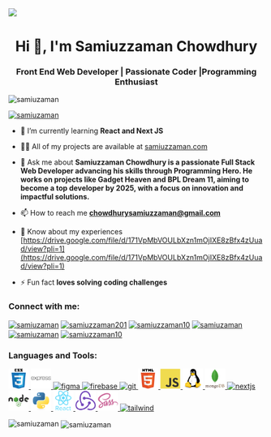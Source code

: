 <img src="https://i.ibb.co.com/Yt8R2JQ/social-media-banner.png">
<h1 align="center">Hi 👋, I'm Samiuzzaman Chowdhury</h1>
<h3 align="center">Front End Web Developer | Passionate Coder |Programming Enthusiast</h3>

<p align="left"> <img src="https://komarev.com/ghpvc/?username=samiuzaman&label=Profile%20views&color=0e75b6&style=flat" alt="samiuzaman" /> </p>

<p align="left"> <a href="https://github.com/ryo-ma/github-profile-trophy"><img src="https://github-profile-trophy.vercel.app/?username=samiuzaman" alt="samiuzaman" /></a> </p>

- 🌱 I’m currently learning **React and Next JS**

- 👨‍💻 All of my projects are available at [samiuzzaman.com](samiuzzaman.com)

- 💬 Ask me about **Samiuzzaman Chowdhury is a passionate Full Stack Web Developer advancing his skills through Programming Hero. He works on projects like Gadget Heaven and BPL Dream 11, aiming to become a top developer by 2025, with a focus on innovation and impactful solutions.**

- 📫 How to reach me **chowdhurysamiuzzaman@gmail.com**

- 📄 Know about my experiences [https://drive.google.com/file/d/171VpMbVOULbXzn1mOjIXE8zBfx4zUuad/view?pli=1](https://drive.google.com/file/d/171VpMbVOULbXzn1mOjIXE8zBfx4zUuad/view?pli=1)

- ⚡ Fun fact **loves solving coding challenges**

<h3 align="left">Connect with me:</h3>
<p align="left">
<a href="https://linkedin.com/in/samiuzaman" target="blank"><img align="center" src="https://raw.githubusercontent.com/rahuldkjain/github-profile-readme-generator/master/src/images/icons/Social/linked-in-alt.svg" alt="samiuzaman" height="30" width="40" /></a>
<a href="https://fb.com/samiuzzaman201" target="blank"><img align="center" src="https://raw.githubusercontent.com/rahuldkjain/github-profile-readme-generator/master/src/images/icons/Social/facebook.svg" alt="samiuzzaman201" height="30" width="40" /></a>
<a href="https://www.youtube.com/c/samiuzzaman10" target="blank"><img align="center" src="https://raw.githubusercontent.com/rahuldkjain/github-profile-readme-generator/master/src/images/icons/Social/youtube.svg" alt="samiuzzaman10" height="30" width="40" /></a>
<a href="https://www.codechef.com/users/samiuzaman" target="blank"><img align="center" src="https://cdn.jsdelivr.net/npm/simple-icons@3.1.0/icons/codechef.svg" alt="samiuzaman" height="30" width="40" /></a>
<a href="https://www.leetcode.com/samiuzaman" target="blank"><img align="center" src="https://raw.githubusercontent.com/rahuldkjain/github-profile-readme-generator/master/src/images/icons/Social/leet-code.svg" alt="samiuzaman" height="30" width="40" /></a>
<a href="https://discord.gg/samiuzzaman10" target="blank"><img align="center" src="https://raw.githubusercontent.com/rahuldkjain/github-profile-readme-generator/master/src/images/icons/Social/discord.svg" alt="samiuzzaman10" height="30" width="40" /></a>
</p>

<h3 align="left">Languages and Tools:</h3>
<p align="left"> <a href="https://www.w3schools.com/css/" target="_blank" rel="noreferrer"> <img src="https://raw.githubusercontent.com/devicons/devicon/master/icons/css3/css3-original-wordmark.svg" alt="css3" width="40" height="40"/> </a> <a href="https://expressjs.com" target="_blank" rel="noreferrer"> <img src="https://raw.githubusercontent.com/devicons/devicon/master/icons/express/express-original-wordmark.svg" alt="express" width="40" height="40"/> </a> <a href="https://www.figma.com/" target="_blank" rel="noreferrer"> <img src="https://www.vectorlogo.zone/logos/figma/figma-icon.svg" alt="figma" width="40" height="40"/> </a> <a href="https://firebase.google.com/" target="_blank" rel="noreferrer"> <img src="https://www.vectorlogo.zone/logos/firebase/firebase-icon.svg" alt="firebase" width="40" height="40"/> </a> <a href="https://git-scm.com/" target="_blank" rel="noreferrer"> <img src="https://www.vectorlogo.zone/logos/git-scm/git-scm-icon.svg" alt="git" width="40" height="40"/> </a> <a href="https://www.w3.org/html/" target="_blank" rel="noreferrer"> <img src="https://raw.githubusercontent.com/devicons/devicon/master/icons/html5/html5-original-wordmark.svg" alt="html5" width="40" height="40"/> </a> <a href="https://developer.mozilla.org/en-US/docs/Web/JavaScript" target="_blank" rel="noreferrer"> <img src="https://raw.githubusercontent.com/devicons/devicon/master/icons/javascript/javascript-original.svg" alt="javascript" width="40" height="40"/> </a> <a href="https://www.linux.org/" target="_blank" rel="noreferrer"> <img src="https://raw.githubusercontent.com/devicons/devicon/master/icons/linux/linux-original.svg" alt="linux" width="40" height="40"/> </a> <a href="https://www.mongodb.com/" target="_blank" rel="noreferrer"> <img src="https://raw.githubusercontent.com/devicons/devicon/master/icons/mongodb/mongodb-original-wordmark.svg" alt="mongodb" width="40" height="40"/> </a> <a href="https://nextjs.org/" target="_blank" rel="noreferrer"> <img src="https://cdn.worldvectorlogo.com/logos/nextjs-2.svg" alt="nextjs" width="40" height="40"/> </a> <a href="https://nodejs.org" target="_blank" rel="noreferrer"> <img src="https://raw.githubusercontent.com/devicons/devicon/master/icons/nodejs/nodejs-original-wordmark.svg" alt="nodejs" width="40" height="40"/> </a> <a href="https://www.python.org" target="_blank" rel="noreferrer"> <img src="https://raw.githubusercontent.com/devicons/devicon/master/icons/python/python-original.svg" alt="python" width="40" height="40"/> </a> <a href="https://reactjs.org/" target="_blank" rel="noreferrer"> <img src="https://raw.githubusercontent.com/devicons/devicon/master/icons/react/react-original-wordmark.svg" alt="react" width="40" height="40"/> </a> <a href="https://redux.js.org" target="_blank" rel="noreferrer"> <img src="https://raw.githubusercontent.com/devicons/devicon/master/icons/redux/redux-original.svg" alt="redux" width="40" height="40"/> </a> <a href="https://sass-lang.com" target="_blank" rel="noreferrer"> <img src="https://raw.githubusercontent.com/devicons/devicon/master/icons/sass/sass-original.svg" alt="sass" width="40" height="40"/> </a> <a href="https://tailwindcss.com/" target="_blank" rel="noreferrer"> <img src="https://www.vectorlogo.zone/logos/tailwindcss/tailwindcss-icon.svg" alt="tailwind" width="40" height="40"/> </a> </p>

<p><img align="left" src="https://github-readme-stats.vercel.app/api/top-langs?username=samiuzaman&show_icons=true&locale=en&layout=compact" alt="samiuzaman" /></p>

<p>&nbsp;<img align="center" src="https://github-readme-stats.vercel.app/api?username=samiuzaman&show_icons=true&locale=en" alt="samiuzaman" /></p>


<!---
samiuzaman/samiuzaman is a ✨ special ✨ repository because its `README.md` (this file) appears on your GitHub profile.
You can click the Preview link to take a look at your changes.
--->

